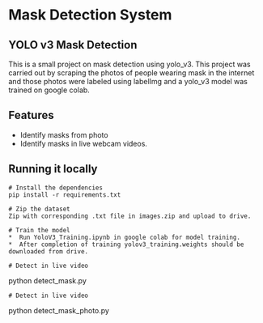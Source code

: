 # Mask Detection System

## YOLO v3 Mask Detection

This is a small project on mask detection using yolo_v3. This project was carried out by scraping the photos of people wearing mask in the internet and those photos were labeled using labelImg and a yolo_v3 model was trained on google colab.

## Features

- Identify masks from photo
- Identify masks in live webcam videos.

## Running it locally

```
# Install the dependencies
pip install -r requirements.txt

# Zip the dataset
Zip with corresponding .txt file in images.zip and upload to drive.

# Train the model
*  Run YoloV3_Training.ipynb in google colab for model training.
*  After completion of training yolov3_training.weights should be downloaded from drive.

# Detect in live video
```

python detect_mask.py

```
# Detect in live video
```

python detect_mask_photo.py

```

```
